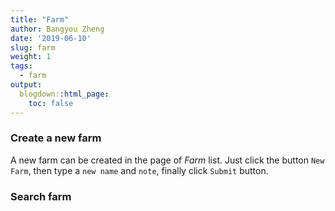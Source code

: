 ```yaml
---
title: "Farm"
author: Bangyou Zheng
date: '2019-06-10'
slug: farm
weight: 1
tags:
  - farm
output:
  blogdown::html_page:
    toc: false
---
```


### Create a new farm

A new farm can be created in the page of *Farm* list. Just click the 
button `New Farm`, then type a `new name` and `note`,
finally click `Submit` button.

### Search farm